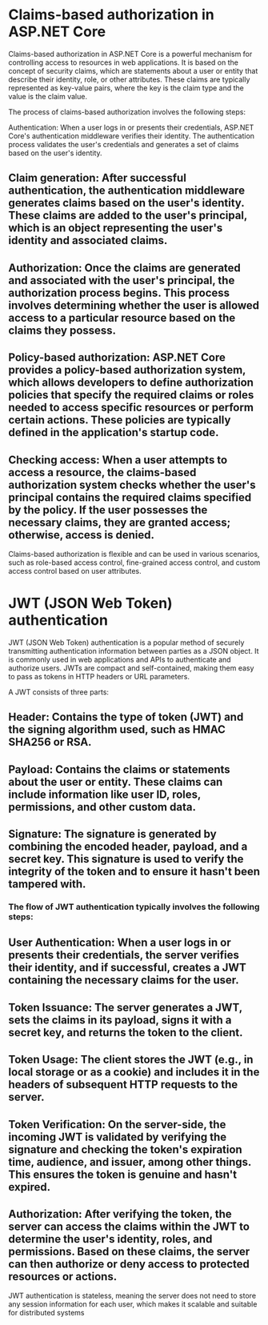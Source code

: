 # Claims-based authorization in ASP.NET Core
Claims-based authorization in ASP.NET Core is a powerful mechanism for controlling access to resources in web applications. 
It is based on the concept of security claims, which are statements about a user or entity that describe their identity, role, or other attributes.
These claims are typically represented as key-value pairs, where the key is the claim type and the value is the claim value.

The process of claims-based authorization involves the following steps:

Authentication: When a user logs in or presents their credentials, ASP.NET Core's authentication middleware verifies their identity. The authentication process validates the user's credentials and generates a set of claims based on the user's identity.

## Claim generation: After successful authentication, the authentication middleware generates claims based on the user's identity. These claims are added to the user's principal, which is an object representing the user's identity and associated claims.

## Authorization: Once the claims are generated and associated with the user's principal, the authorization process begins. This process involves determining whether the user is allowed access to a particular resource based on the claims they possess.

## Policy-based authorization: ASP.NET Core provides a policy-based authorization system, which allows developers to define authorization policies that specify the required claims or roles needed to access specific resources or perform certain actions. These policies are typically defined in the application's startup code.

## Checking access: When a user attempts to access a resource, the claims-based authorization system checks whether the user's principal contains the required claims specified by the policy. If the user possesses the necessary claims, they are granted access; otherwise, access is denied.

Claims-based authorization is flexible and can be used in various scenarios, such as role-based access control, fine-grained access control, and custom access control based on user attributes.

# JWT (JSON Web Token) authentication

JWT (JSON Web Token) authentication is a popular method of securely transmitting authentication information between parties as a JSON object. It is commonly used in web applications and APIs to authenticate and authorize users. JWTs are compact and self-contained, making them easy to pass as tokens in HTTP headers or URL parameters.

A JWT consists of three parts:

## Header: Contains the type of token (JWT) and the signing algorithm used, such as HMAC SHA256 or RSA.

## Payload: Contains the claims or statements about the user or entity. These claims can include information like user ID, roles, permissions, and other custom data.

## Signature: The signature is generated by combining the encoded header, payload, and a secret key. This signature is used to verify the integrity of the token and to ensure it hasn't been tampered with.


### The flow of JWT authentication typically involves the following steps:

## User Authentication: When a user logs in or presents their credentials, the server verifies their identity, and if successful, creates a JWT containing the necessary claims for the user.
 
## Token Issuance: The server generates a JWT, sets the claims in its payload, signs it with a secret key, and returns the token to the client.

## Token Usage: The client stores the JWT (e.g., in local storage or as a cookie) and includes it in the headers of subsequent HTTP requests to the server.

## Token Verification: On the server-side, the incoming JWT is validated by verifying the signature and checking the token's expiration time, audience, and issuer, among other things. This ensures the token is genuine and hasn't expired.

## Authorization: After verifying the token, the server can access the claims within the JWT to determine the user's identity, roles, and permissions. Based on these claims, the server can then authorize or deny access to protected resources or actions.

JWT authentication is stateless, meaning the server does not need to store any session information for each user, which makes it scalable and suitable for distributed systems
